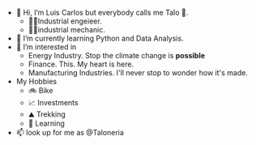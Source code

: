 - 👋 Hi, I’m Luis Carlos but everybody calls me Talo 🧔‍.
  -   👨‍💼Industrial engeieer.
  -   👨‍🔧industrial mechanic. 
- 🌱 I’m currently learning Python and Data Analysis.
- 👀 I’m interested in 
    - Energy Industry. Stop the climate change is **possible**
    - Finance. This. My heart is here.
    - Manufacturing Industries. I'll never stop to wonder how it's made.
- My Hobbies
  -   🚲 Bike
  -   📈 Investments
  -   ⛰️ Trekking 
  -   🧠 Learning
- 📫 look up for me as @Taloneria
